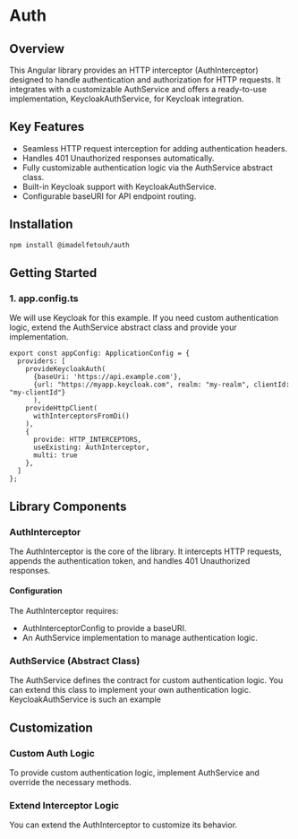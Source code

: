 # Auth

## Overview
This Angular library provides an HTTP interceptor (AuthInterceptor) designed to handle authentication and authorization for HTTP requests. It integrates with a customizable AuthService and offers a ready-to-use implementation, KeycloakAuthService, for Keycloak integration.

## Key Features
 - Seamless HTTP request interception for adding authentication headers.
 - Handles 401 Unauthorized responses automatically.
 - Fully customizable authentication logic via the AuthService abstract class.
 - Built-in Keycloak support with KeycloakAuthService.
 - Configurable baseURI for API endpoint routing.

## Installation
```bash
npm install @imadelfetouh/auth
```

## Getting Started
### 1. app.config.ts
We will use Keycloak for this example. If you need custom authentication logic, extend the AuthService abstract class and provide your implementation.
```
export const appConfig: ApplicationConfig = {
  providers: [
    provideKeycloakAuth(
      {baseUri: 'https://api.example.com'},
      {url: "https://myapp.keycloak.com", realm: "my-realm", clientId: "my-clientId"}
      ),
    provideHttpClient(
      withInterceptorsFromDi()
    ),
    {
      provide: HTTP_INTERCEPTORS,
      useExisting: AuthInterceptor,
      multi: true
    },
  ]
};
```
## Library Components
### AuthInterceptor
The AuthInterceptor is the core of the library. It intercepts HTTP requests, appends the authentication token, and handles 401 Unauthorized responses.

#### Configuration
The AuthInterceptor requires:
 - AuthInterceptorConfig to provide a baseURI.
 - An AuthService implementation to manage authentication logic.

### AuthService (Abstract Class)
The AuthService defines the contract for custom authentication logic. You can extend this class to implement your own authentication logic. KeycloakAuthService is such an example

## Customization
### Custom Auth Logic
To provide custom authentication logic, implement AuthService and override the necessary methods.

### Extend Interceptor Logic
You can extend the AuthInterceptor to customize its behavior.
